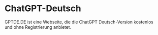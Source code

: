 # ChatGPT-Deutsch
GPTDE.DE ist eine Webseite, die die ChatGPT Deutsch-Version kostenlos und ohne Registrierung anbietet.
